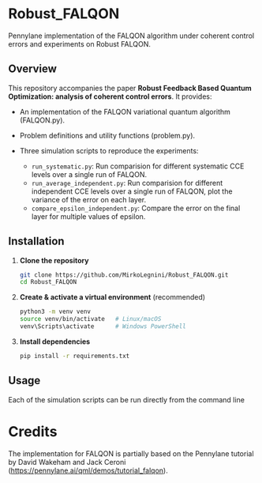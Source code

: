 # Robust\_FALQON

Pennylane implementation of the FALQON algorithm under coherent control errors and experiments on Robust FALQON.

## Overview

This repository accompanies the paper **Robust Feedback Based Quantum Optimization: analysis of coherent control errors**. It provides:

* An implementation of the FALQON variational quantum algorithm (FALQON.py).
* Problem definitions and utility functions (problem.py).
* Three simulation scripts to reproduce the experiments:

  * `run_systematic.py`: Run comparision for different systematic CCE levels over a single run of FALQON.
  * `run_average_independent.py`: Run comparision for different independent CCE levels over a single run of FALQON, plot the variance of the error on each layer.
  * `compare_epsilon_independent.py`: Compare the error on the final layer for multiple values of epsilon.
  
## Installation

1. **Clone the repository**

   ```bash
   git clone https://github.com/MirkoLegnini/Robust_FALQON.git
   cd Robust_FALQON
   ```

2. **Create & activate a virtual environment** (recommended)

   ```bash
   python3 -m venv venv
   source venv/bin/activate   # Linux/macOS
   venv\Scripts\activate      # Windows PowerShell
   ```

3. **Install dependencies**

   ```bash
   pip install -r requirements.txt
   ```

## Usage
Each of the simulation scripts can be run directly from the command line

# Credits
The implementation for FALQON is partially based on the Pennylane tutorial by David Wakeham and Jack Ceroni (https://pennylane.ai/qml/demos/tutorial_falqon). 
